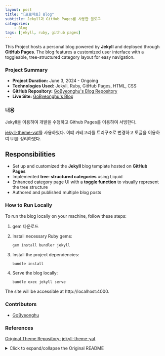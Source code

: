```yaml
---
layout: post
title: "[프로젝트] Blog"
subtitle: Jekyll과 GitHub Pages를 사용한 블로그
categories: 
    - Blog
tags: [jekyll, ruby, github pages]
---
```


This Project hosts a personal blog powered by **Jekyll** and deployed through **GitHub Pages**. The blog features a customized user interface with a toggleable, tree-structured category layout for easy navigation.

### Project Summary

- **Project Duration:** June 3, 2024 - Ongoing
- **Technologies Used:** Jekyll, Ruby, GitHub Pages, HTML, CSS
- **GitHub Repository:** [GoByeonghu's Blog Repository](https://github.com/GoByeonghu/GoByeonghu.github.io)
- **Live Site:** [GoByeonghu's Blog](https://gobyeonghu.github.io/)

### 내용

Jekyll을 이용하여 개발을 수행하고 Github Pages를 이용하여 서빙한다.

[jekyll-theme-yat](https://github.com/jeffreytse/jekyll-theme-yat)를 사용하였다.
이떄 카테고리를 트리구조로 변경하고 토글을 이용하여 UI를 정리하였다.

## Responsibilities

- Set up and customized the **Jekyll** blog template hosted on **GitHub Pages**
- Implemented **tree-structured categories** using Liquid
- Enhanced category page UI with a **toggle function** to visually represent the tree structure
- Authored and published multiple blog posts

### How to Run Locally

To run the blog locally on your machine, follow these steps:

1. gem 다운로드

2. Install necessary Ruby gems:
   ```bash
   gem install bundler jekyll
   ```

3. Install the project dependencies:
    ```bash
    bundle install
    ```

4. Serve the blog locally:
    ```bash
    bundle exec jekyll serve
    ```

The site will be accessible at http://localhost:4000.

### Contributors
- [GoByeonghu](https://github.com/GoByeonghu)

### References
[Original Theme Repository: jekyll-theme-yat](https://github.com/jeffreytse/jekyll-theme-yat)



<details>
  <summary>Click to expand/collapse the Original README</summary>
  <div markdown="1">

# Original README

<div align="center">
<br>

<a href="https://github.com/jeffreytse/jekyll-theme-yat">
    <img alt="jekyll-theme-yat →~ jekyll" src="https://user-images.githubusercontent.com/9413601/106478481-346fdf00-64e4-11eb-9385-1ab5329c3234.png" width="600">
</a>

<h1>JEKYLL YAT THEME</h1>

</div>

<h4 align="center">
<a href="https://jekyllrb.com/" target="_blank"><code>Jekyll</code></a> theme for elegant writers.
</h4>

<p align="center">
<a href="https://jeffreytse.github.io/jekyll-theme-yat">
    <img src="https://github.com/jeffreytse/jekyll-theme-yat/workflows/Github%20Pages/badge.svg"
    alt="Github Pages" />
</a>

<a href="https://badge.fury.io/rb/jekyll-theme-yat">
    <img src="https://badge.fury.io/rb/jekyll-theme-yat.svg"
    alt="Gem Version" />
</a>

<a href="https://opensource.org/licenses/MIT">
    <img src="https://img.shields.io/badge/License-MIT-brightgreen.svg"
    alt="License: MIT" />
</a>

<a href="https://liberapay.com/jeffreytse">
    <img src="https://img.shields.io/liberapay/goal/jeffreytse.svg?logo=liberapay"
    alt="Donate (Liberapay)" />
</a>

<a href="https://patreon.com/jeffreytse">
    <img src="https://img.shields.io/badge/support-patreon-F96854.svg?style=flat-square"
    alt="Donate (Patreon)" />
</a>

<a href="https://ko-fi.com/jeffreytse">
<img height="20" src="https://www.ko-fi.com/img/githubbutton_sm.svg"
alt="Donate (Ko-fi)" />
</a>
</p>

<div align="center">
<sub>Built with ❤︎ by
<a href="https://jeffreytse.net">jeffreytse</a> and
<a href="https://github.com/jeffreytse/jekyll-theme-yat/graphs/contributors">contributors </a>
</sub>
</div>

<br>

Hey, nice to meet you, you found this [Jekyll][jekyll] theme. Here the
_YAT (Yet Another Theme)_ is a modern responsive theme. It's quite
clear, clean and neat for writers and posts. **If you are an elegant
writer and focus on content, don't miss it.**

<p align="center">
Like this elegant theme? You can give it a star or sponsor me!<br>
I will respect your crucial support and say THANK YOU!
</p>

<p align="center">

<img src="https://user-images.githubusercontent.com/9413601/91842897-6a840b00-ec87-11ea-95ca-52abcc1ac063.png" alt="demo-screenshot" width="100%"/>

</p>

<h4 align="center">BANNER</h4>

<p align="center">

<img src="https://user-images.githubusercontent.com/9413601/123897812-ae729a00-d996-11eb-96b8-b76ba926f555.gif" alt="demo-screenshot" width="100%"/>

</p>

## Features

- Support beautiful **Night Mode**.
- Modern responsive web design.
- Full layouts `home`, `post`, `tags`, `archive` and `about`.
- Uses font awesome 5 for icons.
- Beautiful page banner with image and video.
- Beautiful Syntax Highlight using [highlight.js][highlight-js].
- RSS support using [Jekyll Feed][jekyll-feed] gem.
- Optimized for search engines using [Jekyll Seo Tag][jekyll-seo-tag] gem.
- Sitemap support using [Jekyll Sitemap][jekyll-sitemap] gem.
- Complex and flexible table support using [Jekyll Spaceship][jekyll-spaceship] gem.
- MathJAX and LaTeX optional support using [Jekyll Spaceship][jekyll-spaceship] gem.
- Media (Youtube, Spotify, etc.) support using [Jekyll Spaceship][jekyll-spaceship] gem.
- Diagram (PlantUML, Mermaid) support using [Jekyll Spaceship][jekyll-spaceship] gem.
- Google Translation support.
- New post tag support.

Also, visit the [Live Demo][yat-live-demo] site for the theme.

## Installation

There are three ways to install:

- As a [gem-based theme](https://jekyllrb.com/docs/themes/#understanding-gem-based-themes).
- As a [remote theme](https://blog.github.com/2017-11-29-use-any-theme-with-github-pages/) (GitHub Pages compatible).
- Forking/directly copying all of the theme files into your project.

### Gem-based Theme Method

Add this line to your Jekyll site's `Gemfile`:

```ruby
gem "jekyll-theme-yat"
```

And add this line to your Jekyll site's `_config.yml`:

```yaml
theme: jekyll-theme-yat
```

And then execute:

```bash
$ bundle
```

Or install it yourself as:

```bash
$ gem install jekyll-theme-yat
```

### Remote Theme Method with GitHub Pages

Remote themes are similar to Gem-based themes, but do not require `Gemfile` changes or whitelisting making them ideal for sites hosted with GitHub Pages.

To install:

Add this line to your Jekyll site's `Gemfile`:

```ruby
gem "github-pages", group: :jekyll_plugins
```

And add this line to your Jekyll site's `_config.yml`:

```yaml
# theme: owner/name --> Don't forget to remove/comment the gem-based theme option
remote_theme: "jeffreytse/jekyll-theme-yat"
```

And then execute:

```bash
$ bundle
```

### GitHub Pages without limitation

GitHub Pages runs in `safe` mode and only allows [a set of whitelisted plugins/themes](https://pages.github.com/versions/). **In other words, the third-party gems will not work normally**.

To use the third-party gem in GitHub Pages without limitation:

Here is a GitHub Action named [jekyll-deploy-action](https://github.com/jeffreytse/jekyll-deploy-action) for Jekyll site deployment conveniently. 👍

## Usage

Add or update your available layouts, includes, sass and/or assets.

## Development

To set up your environment to develop this theme, run `bundle install`.

Your theme is setup just like a normal Jekyll site! To test your theme, run `bundle exec jekyll serve` and open your browser at `http://localhost:4000`. This starts a Jekyll server using your theme. Add pages, documents, data, etc. like normal to test your theme's contents. As you make modifications to your theme and to your content, your site will regenerate and you should see the changes in the browser after a refresh, just like normal.

When your theme is released, only the files in `_data`, `_layouts`, `_includes`, `_sass` and `assets` tracked with Git will be bundled.
To add a custom directory to your theme-gem, please edit the regexp in `jekyll-theme-yat.gemspec` accordingly.

## Contributing

Issues and Pull Requests are greatly appreciated. If you've never contributed to an open source project before I'm more than happy to walk you through how to create a pull request.

You can start by [opening an issue](https://github.com/jeffreytse/jekyll-theme-yat/issues/new) describing the problem that you're looking to resolve and we'll go from there.

## License

This theme is licensed under the [MIT license](https://opensource.org/licenses/mit-license.php) © JeffreyTse.

<!-- External links -->

[jekyll]: https://jekyllrb.com/
[yat-git-repo]: https://github.com/jeffreytse/jekyll-theme-yat/
[yat-live-demo]: https://jeffreytse.github.io/jekyll-theme-yat/
[jekyll-spaceship]: https://github.com/jeffreytse/jekyll-spaceship
[jekyll-seo-tag]: https://github.com/jekyll/jekyll-seo-tag
[jekyll-sitemap]: https://github.com/jekyll/jekyll-sitemap
[jekyll-feed]: https://github.com/jekyll/jekyll-feed
[highlight-js]: https://github.com/highlightjs/highlight.js

</div>
</details>